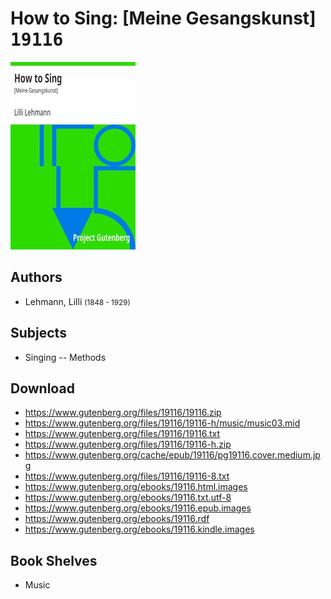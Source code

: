 # How to Sing: [Meine Gesangskunst] <kbd>19116</kbd>

![](./cover.medium.jpg "")

## Authors


 - Lehmann, Lilli <small>(1848 - 1929)</small>

## Subjects


 - Singing -- Methods

## Download


 - https://www.gutenberg.org/files/19116/19116.zip
 - https://www.gutenberg.org/files/19116/19116-h/music/music03.mid
 - https://www.gutenberg.org/files/19116/19116.txt
 - https://www.gutenberg.org/files/19116/19116-h.zip
 - https://www.gutenberg.org/cache/epub/19116/pg19116.cover.medium.jpg
 - https://www.gutenberg.org/files/19116/19116-8.txt
 - https://www.gutenberg.org/ebooks/19116.html.images
 - https://www.gutenberg.org/ebooks/19116.txt.utf-8
 - https://www.gutenberg.org/ebooks/19116.epub.images
 - https://www.gutenberg.org/ebooks/19116.rdf
 - https://www.gutenberg.org/ebooks/19116.kindle.images

## Book Shelves


 - Music
